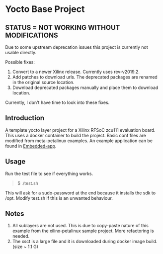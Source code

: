 # Yocto Base Project


## STATUS = NOT WORKING WITHOUT MODIFICATIONS
Due to some upstream deprecation issues this project is currently not usable directly.

Possible fixes:
 1. Convert to a newer Xilinx release. Currently uses rev-v2019.2.
 2. Add patches to download urls. The deprecated packages are renamed in the original source location.
 3. Download deprecated packages manually and place them to download location. 

Currently, I don't have time to look into these fixes.


## Introduction
A template yocto layer project for a Xilinx RFSoC zcu111 evaluation board. This uses a docker container to build the project. Basic conf files are modified from meta-petalinux examples. An example application can be found in [Embedded-app](https://github.com/otukka/Embedded-app).


## Usage
Run the test file to see if everything works.
 >$ ./test.sh

This will ask for a sudo-password at the end because it installs the sdk to /opt. Modify test.sh if this is an unwanted behaviour.


## Notes
1. All sublayers are not used. This is due to copy-paste nature of this example from the xilinx-petalinux sample project. More refactoring is needed. 
2. The xsct is a large file and it is downloaded during docker image build. (size ~ 1.1 G)
